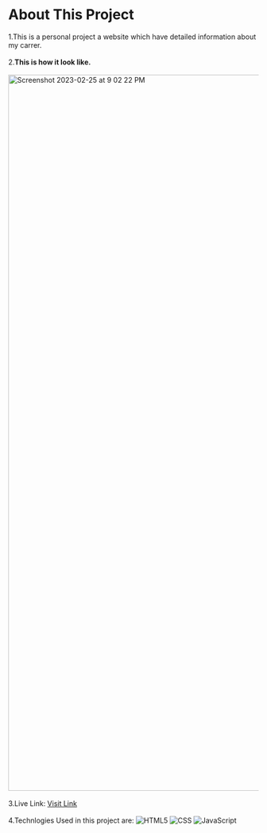 # About This Project
1.This is a personal project a website which have detailed information about my carrer.
  <br> <br>
2.<b>This is how it look like.</b> <br> <br>
  <img width="1440" alt="Screenshot 2023-02-25 at 9 02 22 PM" src="https://user-images.githubusercontent.com/58801238/221365769-da0b7b26-9fdd-4edd-b745-2b9f4bb45e05.png">
 <br> <br>
3.Live Link: [Visit Link](https://tinyurl.com/yashwanth-website)
<br> <br>
4.Technlogies Used in this project are: 
![HTML5](https://img.shields.io/badge/-HTML5-333333?style=flat&logo=HTML5)
![CSS](https://img.shields.io/badge/-CSS-333333?style=flat&logo=CSS3&logoColor=1572B6)
![JavaScript](https://img.shields.io/badge/-JavaScript-333333?style=flat&logo=javascript)
